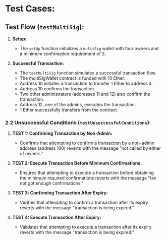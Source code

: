 
# Test Cases:

## Test Flow (`testMultiSig`):

1. **Setup:**
   - The `setUp` function initializes a `multiSig` wallet with four owners and a minimum confirmation requirement of 3.

2. **Successful Transaction:**
   - The `testMultiSig` function simulates a successful transaction flow.
   - The multiSigWallet contract is funded with 10 Ether.
   - Address 10 initiates a transaction to transfer 1 Ether to address 4.
   - Address 10 confirms the transaction.
   - Two other administrators (addresses 11 and 12) also confirm the transaction.
   - Address 12, one of the admins, executes the transaction.
   - 1 Ether successfully transfers from the contract.

### 2.2 Unsuccessful Conditions (`testUnsuccessfulConditions`):

1. **TEST 1: Confirming Transaction by Non-Admin:**
   - Confirms that attempting to confirm a transaction by a non-admin address (address 100) reverts with the message "not called by either of owners."

2. **TEST 2: Execute Transaction Before Minimum Confirmations:**
   - Ensures that attempting to execute a transaction before obtaining the minimum required confirmations reverts with the message "txn not got enough confirmations."

3. **TEST 3: Confirming Transaction After Expiry:**
   - Verifies that attempting to confirm a transaction after its expiry reverts with the message "transaction is being expired."

4. **TEST 4: Execute Transaction After Expiry:**
   - Validates that attempting to execute a transaction after its expiry reverts with the message "transaction is being expired."

